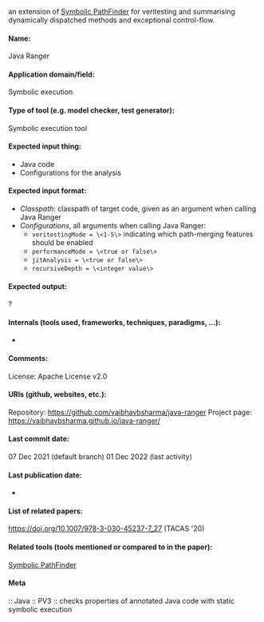 an extension of [Symbolic PathFinder](SPF.md) for veritesting and summarising dynamically dispatched methods and exceptional control-flow.

#### Name:
Java Ranger

#### Application domain/field:
Symbolic execution

#### Type of tool (e.g. model checker, test generator):
Symbolic execution tool

#### Expected input thing:
- Java code
- Configurations for the analysis

#### Expected input format:
- *Classpath*: classpath of target code, given as an argument when calling Java Ranger
- *Configurations*, all arguments when calling Java Ranger:
	- `veritestingMode = \<1-5\>` indicating which path-merging features should be enabled
	- `performanceMode = \<true or false\>`
	- `jitAnalysis = \<true or false\>`
	- `recursiveDepth = \<integer value\>`

#### Expected output:
?

#### Internals (tools used, frameworks, techniques, paradigms, ...):
-

#### Comments:
License: Apache License v2.0

#### URIs (github, websites, etc.):
Repository: https://github.com/vaibhavbsharma/java-ranger
Project page: https://vaibhavbsharma.github.io/java-ranger/

#### Last commit date:
07 Dec 2021 (default branch)
01 Dec 2022 (last activity)

#### Last publication date:
-

#### List of related papers:
https://doi.org/10.1007/978-3-030-45237-7_27 (TACAS '20)

#### Related tools (tools mentioned or compared to in the paper):
[Symbolic PathFinder](Symbolic%20PathFinder)

#### Meta
:: Java
:: PV3 :: checks properties of annotated Java code with static symbolic execution
